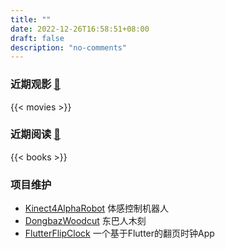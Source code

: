 ```yaml
---
title: ""
date: 2022-12-26T16:58:51+08:00
draft: false
description: "no-comments"
---
```

### 近期观影 [🔗](/movies)

{{< movies >}}

### 近期阅读 [🔗](/books)

{{< books >}}

### 项目维护
* [Kinect4AlphaRobot](/post/tech/kinect4alpharobot/) 体感控制机器人
* [DongbazWoodcut](https://project.xlap.top/dongbaz) 东巴人木刻
* [FlutterFlipClock](https://github.com/liuchaowen/flutter-flipclock.git) 一个基于Flutter的翻页时钟App
